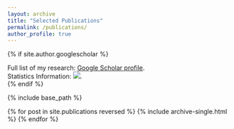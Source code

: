 ```yaml
---
layout: archive
title: "Selected Publications"
permalink: /publications/
author_profile: true
---
```


{% if site.author.googlescholar %}
  <div class="wordwrap">Full list of my research: <a href="{{site.author.googlescholar}}">Google Scholar profile</a>.</div>
  <div class="wordwrap">Statistics Information: <a href='https://scholar.google.com/citations?user=D2n8tswAAAAAJ'><img src="https://img.shields.io/endpoint?logo=Google%20Scholar&url=https%3A%2F%2Fcdn.jsdelivr.net%2Fgh%2Fjiaye-wu%2Fjiaye-wu.github.io@google-scholar-stats%2Fgs_data_shieldsio.json&labelColor=f6f6f6&color=9cf&style=flat&label=citations"></a>.</div>
{% endif %}

{% include base_path %}

{% for post in site.publications reversed %}
  {% include archive-single.html %}
{% endfor %}

